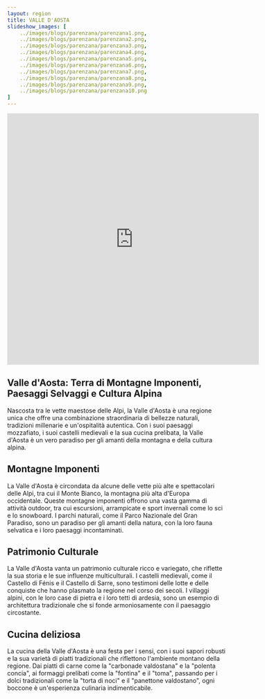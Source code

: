 ```yaml
---
layout: region
title: VALLE D'AOSTA
slideshow_images: [
    ../images/blogs/parenzana/parenzana1.png,
    ../images/blogs/parenzana/parenzana2.png,
    ../images/blogs/parenzana/parenzana3.png,
    ../images/blogs/parenzana/parenzana4.png,
    ../images/blogs/parenzana/parenzana5.png,
    ../images/blogs/parenzana/parenzana6.png,
    ../images/blogs/parenzana/parenzana7.png,
    ../images/blogs/parenzana/parenzana8.png,
    ../images/blogs/parenzana/parenzana9.png,
    ../images/blogs/parenzana/parenzana10.png
]
---
```


<div class="maps-container">
    <iframe src="https://www.komoot.com/it-it/collection/2779499/embed" width="580" height="580" frameborder="0" scrolling="no"></iframe>
</div>

## Valle d'Aosta: Terra di Montagne Imponenti, Paesaggi Selvaggi e Cultura Alpina

Nascosta tra le vette maestose delle Alpi, la Valle d'Aosta è una regione unica che offre una combinazione straordinaria di bellezze naturali, tradizioni millenarie e un'ospitalità autentica. Con i suoi paesaggi mozzafiato, i suoi castelli medievali e la sua cucina prelibata, la Valle d'Aosta è un vero paradiso per gli amanti della montagna e della cultura alpina.

## Montagne Imponenti

La Valle d'Aosta è circondata da alcune delle vette più alte e spettacolari delle Alpi, tra cui il Monte Bianco, la montagna più alta d'Europa occidentale. Queste montagne imponenti offrono una vasta gamma di attività outdoor, tra cui escursioni, arrampicate e sport invernali come lo sci e lo snowboard. I parchi naturali, come il Parco Nazionale del Gran Paradiso, sono un paradiso per gli amanti della natura, con la loro fauna selvatica e i loro paesaggi incontaminati.

## Patrimonio Culturale

La Valle d'Aosta vanta un patrimonio culturale ricco e variegato, che riflette la sua storia e le sue influenze multiculturali. I castelli medievali, come il Castello di Fénis e il Castello di Sarre, sono testimoni delle lotte e delle conquiste che hanno plasmato la regione nel corso dei secoli. I villaggi alpini, con le loro case di pietra e i loro tetti di ardesia, sono un esempio di architettura tradizionale che si fonde armoniosamente con il paesaggio circostante.

## Cucina deliziosa

La cucina della Valle d'Aosta è una festa per i sensi, con i suoi sapori robusti e la sua varietà di piatti tradizionali che riflettono l'ambiente montano della regione. Dai piatti di carne come la "carbonade valdostana" e la "polenta concia", ai formaggi prelibati come la "fontina" e il "toma", passando per i dolci tradizionali come la "torta di noci" e il "panettone valdostano", ogni boccone è un'esperienza culinaria indimenticabile.
